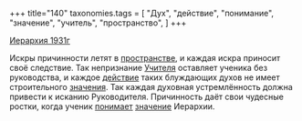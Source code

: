 +++
title="140"
taxonomies.tags = [
 "Дух",
 "действие",
 "понимание",
 "значение",
 "учитель",
 "пространство",
]
+++

[Иерархия 1931г](/agni/1931)

Искры причинности летят в [пространстве](/tags/пространство), и каждая искра приносит своё следствие. Так непризнание [Учителя](/tags/учитель) оставляет ученика без руководства, и каждое [действие](/tags/действие) таких блуждающих духов не имеет строительного [значения](/tags/[значение](/tags/значение)). Так каждая духовная устремлённость должна привести к исканию Руководителя. Причинность даёт свои чудесные ростки, когда ученик [понимает](/tags/понимание) [значение](/tags/значение) Иерархии.   

